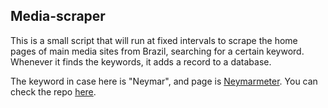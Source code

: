 ## Media-scraper

This is a small script that will run at fixed intervals to scrape the home pages of main media sites from Brazil, searching for a certain keyword. Whenever it finds the keywords, it adds a record to a database.

The keyword in case here is "Neymar", and page is [Neymarmeter](https://neymarmeter.vercel.app/). You can check the repo [here](https://github.com/olrafa/neymarmeter/).

